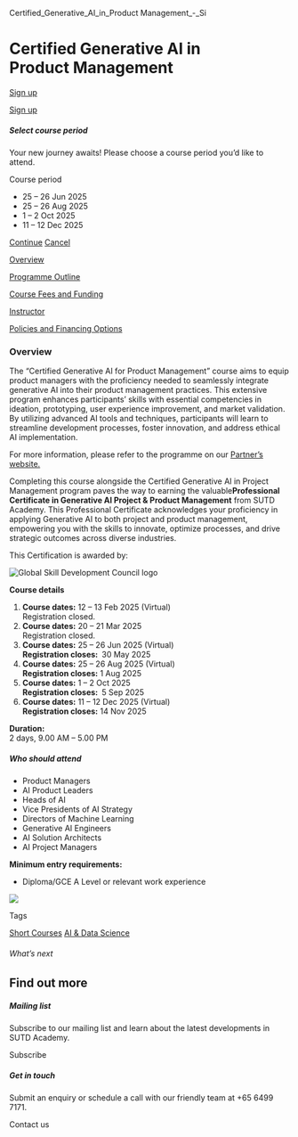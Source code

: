 Certified_Generative_AI_in_Product Management_-_Si



Certified Generative AI in Product Management
=============================================

[Sign up](#popup-masthead)

[Sign up](#popup-masthead)

##### Select course period

Your new journey awaits! Please choose a course period you’d like to attend.

Course period

* 25 – 26 Jun 2025
* 25 – 26 Aug 2025
* 1 – 2 Oct 2025
* 11 – 12 Dec 2025

[Continue](#)
[Cancel](#)

[Overview](/course/certified-generative-ai-in-product-management/#tabs)

[Programme Outline](/course/certified-generative-ai-in-product-management/programme-outline/#tabs)

[Course Fees and Funding](/course/certified-generative-ai-in-product-management/course-fees-and-funding/#tabs)

[Instructor](/course/certified-generative-ai-in-product-management/instructor/#tabs)

[Policies and Financing Options](/course/certified-generative-ai-in-product-management/policies-and-financing-options/#tabs)

### Overview

The “Certified Generative AI for Product Management” course aims to equip product managers with the proficiency needed to seamlessly integrate generative AI into their product management practices. This extensive program enhances participants’ skills with essential competencies in ideation, prototyping, user experience improvement, and market validation. By utilizing advanced AI tools and techniques, participants will learn to streamline development processes, foster innovation, and address ethical AI implementation.

For more information, please refer to the programme on our [Partner’s website.](https://agileasia.com/certified-generative-ai-in-product-management/)

Completing this course alongside the Certified Generative AI in Project Management program paves the way to earning the valuable**Professional Certificate in Generative AI Project & Product Management** from SUTD Academy. This Professional Certificate acknowledges your proficiency in applying Generative AI to both project and product management, empowering you with the skills to innovate, optimize processes, and drive strategic outcomes across diverse industries.

This Certification is awarded by:

![Global Skill Development Council logo](https://www.sutd.edu.sg/wp-content/uploads/2024/12/GSDC-Logo_3220400.png)

**Course details**

1. **Course dates:** 12 – 13 Feb 2025 (Virtual)  
   Registration closed.
2. **Course dates:** 20 – 21 Mar 2025  
   Registration closed.
3. **Course dates:** 25 – 26 Jun 2025 (Virtual)  
   **Registration closes:** 30 May 2025
4. **Course dates:** 25 – 26 Aug 2025 (Virtual)  
   **Registration closes:** 1 Aug 2025
5. **Course dates:** 1 – 2 Oct 2025  
   **Registration closes:** 5 Sep 2025
6. **Course dates:** 11 – 12 Dec 2025 (Virtual)  
   **Registration closes:** 14 Nov 2025

**Duration:**  
2 days, 9.00 AM – 5.00 PM

##### **Who should attend**

* Product Managers
* AI Product Leaders
* Heads of AI
* Vice Presidents of AI Strategy
* Directors of Machine Learning
* Generative AI Engineers
* AI Solution Architects
* AI Project Managers

**Minimum entry requirements:**

* Diploma/GCE A Level or relevant work experience

[![](https://www.sutd.edu.sg/wp-content/uploads/2025/02/vecteezy_whatsapp-png-icon_16716480-1.png?w=100)](https://wa.me/message/ANHASZVBZRRKI1)

Tags

[Short Courses](/admissions/academy/courses-and-modules/?academy-type-course=780)
[AI & Data Science](/admissions/academy/courses-and-modules/?discipline=782)

###### What’s next

Find out more
-------------

##### Mailing list

Subscribe to our mailing list and learn about the latest developments in SUTD Academy.

Subscribe

##### Get in touch

Submit an enquiry or schedule a call with our friendly team at +65 6499 7171.

Contact us

